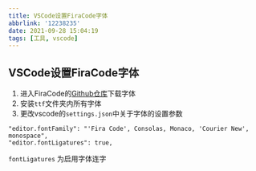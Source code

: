 ```yaml
---
title: VSCode设置FiraCode字体
abbrlink: '12238235'
date: 2021-09-28 15:04:19
tags: [工具, vscode]
---
```

## VSCode设置FiraCode字体
1. 进入FiraCode的[Github仓库](https://github.com/tonsky/FiraCode?_pjax=%23js-repo-pjax-container)下载字体
2. 安装`ttf`文件夹内所有字体
3. 更改vscode的`settings.json`中关于字体的设置参数
```
"editor.fontFamily": "'Fira Code', Consolas, Monaco, 'Courier New', monospace",
"editor.fontLigatures": true,
```
`fontLigatures` 为启用字体连字